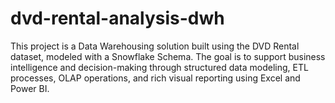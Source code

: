 # dvd-rental-analysis-dwh
This project is a Data Warehousing solution built using the DVD Rental dataset, modeled with a Snowflake Schema. The goal is to support business intelligence and decision-making through structured data modeling, ETL processes, OLAP operations, and rich visual reporting using Excel and Power BI.
